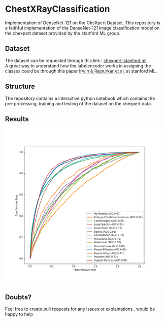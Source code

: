 # ChestXRayClassification
Implementation of DenseNet-121 on the CheXpert Dataset.
This repository is a faithful implementation of the DenseNet-121 image classification model on the chexpert dataset provided by the stanford ML group.
<br>
## Dataset
The dataset can be requested through this link : [chexpert-stanford ml](https://stanfordmlgroup.github.io/competitions/chexpert/) 
<br>
A great way to understand how the labelencoder works in assigning the classes could be through this paper [Irwin & Rajpurkar et al.](https://arxiv.org/abs/1901.07031) at stanford ML.
## Structure
The repository contains a interactive python notebook which contains the pre-processing, training and testing of the dataset on the chexpert data.
<br>
## Results
![AUC Curve for DenseNet121](AUC_densenet.png)
## Doubts?
Feel free to create pull requests for any issues or explainations.. would be happy to help 
